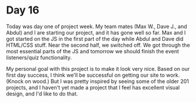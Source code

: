 # Day 16

Today was day one of project week. My team mates (Max W., Dave J., and Abdul) and I are starting our project, and it has gone well so far. Max and I got started on the JS in the first part of the day while Abdul and Dave did HTML/CSS stuff. Near the second half, we switched off. We got through the most essential parts of the JS and tomorrow we should finish the event listeners/quiz functionality.

My personal goal with this project is to make it look very nice. Based on our first day success, I think we'll be successful on getting our site to work. (Knock on wood.) But I was pretty inspired by seeing some of the older 201 projects, and I haven't yet made a project that I feel has excellent visual design, and I'd like to do that. 
